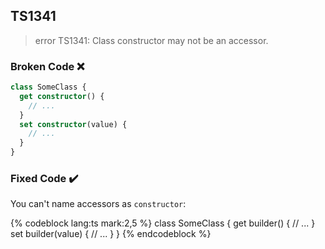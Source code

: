 ## TS1341

> error TS1341: Class constructor may not be an accessor.

### Broken Code ❌

```ts
class SomeClass {
  get constructor() {
    // ...
  }
  set constructor(value) {
    // ...
  }
}
```

### Fixed Code ✔️

You can't name accessors as `constructor`:

<!-- prettier-ignore-start -->
{% codeblock lang:ts mark:2,5 %}
class SomeClass {
  get builder() {
    // ...
  }
  set builder(value) {
    // ...
  }
}
{% endcodeblock %}
<!-- prettier-ignore-end -->
